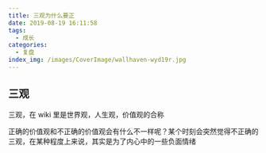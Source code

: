 ```yaml
---
title: 三观为什么要正
date: 2019-08-19 16:11:58
tags:
  - 成长
categories:
  - 复盘
index_img: /images/CoverImage/wallhaven-wyd19r.jpg
---
```


## 三观

三观，在 wiki 里是世界观，人生观，价值观的合称

正确的价值观和不正确的价值观会有什么不一样呢？某个时刻会突然觉得不正确的三观，在某种程度上来说，其实是为了内心中的一些负面情绪

<!-- TODO -->